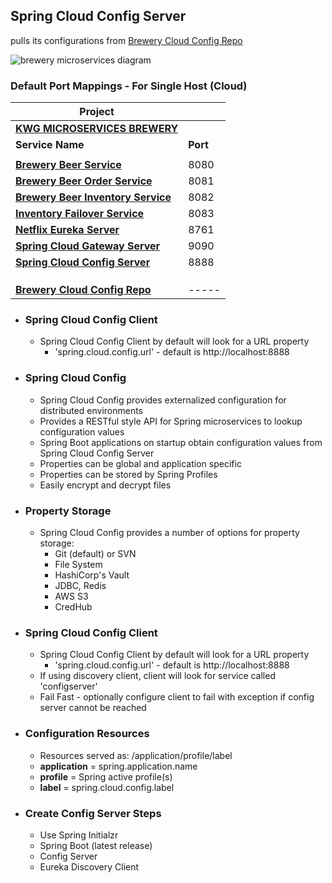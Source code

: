 ## Spring Cloud Config Server
pulls its configurations from [Brewery Cloud Config Repo](https://github.com/kawgh1/mssc-brewery-cloud-config-repo)

![brewery microservices diagram](https://raw.githubusercontent.com/kawgh1/kwg-microservices-brewery/master/cloud-config-server-diagram1.png)

### Default Port Mappings - For Single Host (Cloud)
| Project ||
| --------| -----|
| **[KWG MICROSERVICES BREWERY](https://github.com/kawgh1/kwg-microservices-brewery)** ||
| **Service Name** | **Port** | 
| | |
| **[Brewery Beer Service](https://github.com/kawgh1/mssc-beer-service)** | 8080 |
| **[Brewery Beer Order Service](https://github.com/kawgh1/mssc-beer-order-service)** | 8081 |
| **[Brewery Beer Inventory Service](https://github.com/kawgh1/mssc-beer-inventory-service)** | 8082 |
| **[Inventory Failover Service](https://github.com/kawgh1/mssc-inventory-failover)** | 8083 |
| **[Netflix Eureka Server](https://github.com/kawgh1/brewery-eureka-server)** | 8761
| **[Spring Cloud Gateway Server](https://github.com/kawgh1/mssc-brewery-gateway)** | 9090
| **[Spring Cloud Config Server](https://github.com/kawgh1/mssc-spring-cloud-config-server)** | 8888
| | |
| | |
| | |
| **[Brewery Cloud Config Repo](https://github.com/kawgh1/mssc-brewery-cloud-config-repo)** |  -----|

- ### Spring Cloud Config Client
	- Spring Cloud Config Client by default will look for a URL property
		- 'spring.cloud.config.url' - default is http://localhost:8888



- ### Spring Cloud Config

	- Spring Cloud Config provides externalized configuration for distributed environments
	- Provides a RESTful style API for Spring microservices to lookup configuration values
	- Spring Boot applications on startup obtain configuration values from Spring Cloud Config Server
	- Properties can be global and application specific
	- Properties can be stored by Spring Profiles
	- Easily encrypt and decrypt files

- ### Property Storage
	- Spring Cloud Config provides a number of options for property storage:
		- Git (default) or SVN
		- File System
		- HashiCorp's Vault
		- JDBC, Redis
		- AWS S3
		- CredHub

- ### Spring Cloud Config Client
	- Spring Cloud Config Client by default will look for a URL property
		- 'spring.cloud.config.url' - default is http://localhost:8888
	- If using discovery client, client will look for service called 'configserver'
	- Fail Fast - optionally configure client to fail with exception if config server cannot be reached

- ### Configuration Resources
	- Resources served as: /application/profile/label
	- **application** = spring.application.name
	- **profile** = Spring active profile(s)
	- **label** = spring.cloud.config.label

- ### Create Config Server Steps
	- Use Spring Initialzr
	- Spring Boot (latest release)
	- Config Server
	- Eureka Discovery Client